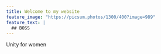 ```yaml
---
title: Welcome to my website
feature_image: "https://picsum.photos/1300/400?image=989"
feature_text: |
  ## BOSS
---
```


Unity for women
